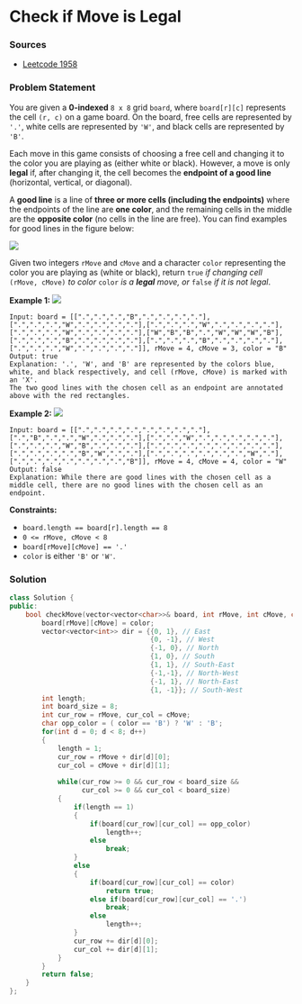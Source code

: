 # Check if Move is Legal

### Sources

* [Leetcode 1958](https://leetcode.com/problems/check-if-move-is-legal/)

### Problem Statement

You are given a **0-indexed** `8 x 8` grid `board`, where `board[r][c]` represents the cell `(r, c)` on a game board. On the board, free cells are represented by `'.'`, white cells are represented by `'W'`, and black cells are represented by `'B'`.

Each move in this game consists of choosing a free cell and changing it to the color you are playing as \(either white or black\). However, a move is only **legal** if, after changing it, the cell becomes the **endpoint of a good line** \(horizontal, vertical, or diagonal\).

A **good line** is a line of **three or more cells \(including the endpoints\)** where the endpoints of the line are **one color**, and the remaining cells in the middle are the **opposite color** \(no cells in the line are free\). You can find examples for good lines in the figure below: 

![](https://assets.leetcode.com/uploads/2021/07/22/goodlines5.png)

Given two integers `rMove` and `cMove` and a character `color` representing the color you are playing as \(white or black\), return `true` _if changing cell_ `(rMove, cMove)` _to color_ `color` _is a **legal** move, or_ `false` _if it is not legal_.

**Example 1:** ![](https://assets.leetcode.com/uploads/2021/07/10/grid11.png)

```text
Input: board = [[".",".",".","B",".",".",".","."],[".",".",".","W",".",".",".","."],[".",".",".","W",".",".",".","."],[".",".",".","W",".",".",".","."],["W","B","B",".","W","W","W","B"],[".",".",".","B",".",".",".","."],[".",".",".","B",".",".",".","."],[".",".",".","W",".",".",".","."]], rMove = 4, cMove = 3, color = "B"
Output: true
Explanation: '.', 'W', and 'B' are represented by the colors blue, white, and black respectively, and cell (rMove, cMove) is marked with an 'X'.
The two good lines with the chosen cell as an endpoint are annotated above with the red rectangles.
```

**Example 2:** ![](https://assets.leetcode.com/uploads/2021/07/10/grid2.png)

```text
Input: board = [[".",".",".",".",".",".",".","."],[".","B",".",".","W",".",".","."],[".",".","W",".",".",".",".","."],[".",".",".","W","B",".",".","."],[".",".",".",".",".",".",".","."],[".",".",".",".","B","W",".","."],[".",".",".",".",".",".","W","."],[".",".",".",".",".",".",".","B"]], rMove = 4, cMove = 4, color = "W"
Output: false
Explanation: While there are good lines with the chosen cell as a middle cell, there are no good lines with the chosen cell as an endpoint.
```

**Constraints:**

* `board.length == board[r].length == 8`
* `0 <= rMove, cMove < 8`
* `board[rMove][cMove] == '.'`
* `color` is either `'B'` or `'W'`.

### Solution 

```cpp
class Solution {
public:
    bool checkMove(vector<vector<char>>& board, int rMove, int cMove, char color) {
        board[rMove][cMove] = color;
        vector<vector<int>> dir = {{0, 1}, // East
                                   {0, -1}, // West
                                   {-1, 0}, // North
                                   {1, 0}, // South
                                   {1, 1}, // South-East
                                   {-1,-1}, // North-West
                                   {-1, 1}, // North-East
                                   {1, -1}}; // South-West
        int length;
        int board_size = 8;
        int cur_row = rMove, cur_col = cMove;
        char opp_color = ( color == 'B') ? 'W' : 'B';
        for(int d = 0; d < 8; d++)
        {
            length = 1;
            cur_row = rMove + dir[d][0];
            cur_col = cMove + dir[d][1];
            
            while(cur_row >= 0 && cur_row < board_size &&
                  cur_col >= 0 && cur_col < board_size)
            {
                if(length == 1)
                {
                    if(board[cur_row][cur_col] == opp_color)
                        length++;
                    else
                        break;
                }
                else
                {
                    if(board[cur_row][cur_col] == color)
                        return true;
                    else if(board[cur_row][cur_col] == '.')
                        break;
                    else
                        length++;
                }
                cur_row += dir[d][0];
                cur_col += dir[d][1];
            }  
        }
        return false;
    }
};
```

